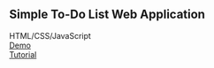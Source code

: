 ## Simple To-Do List Web Application   
HTML/CSS/JavaScript   
[Demo](https://funmbia.github.io/To-Do-List/)   
[Tutorial](https://youtu.be/G0jO8kUrg-I?si=P_KaMY9MV8AdkJyN)
